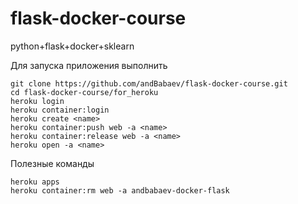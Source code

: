 # flask-docker-course

python+flask+docker+sklearn

Для запуска приложения выполнить
```
git clone https://github.com/andBabaev/flask-docker-course.git
cd flask-docker-course/for_heroku
heroku login
heroku container:login
heroku create <name>
heroku container:push web -a <name>
heroku container:release web -a <name>
heroku open -a <name>
```
  
Полезные команды
```
heroku apps
heroku container:rm web -a andbabaev-docker-flask
```
